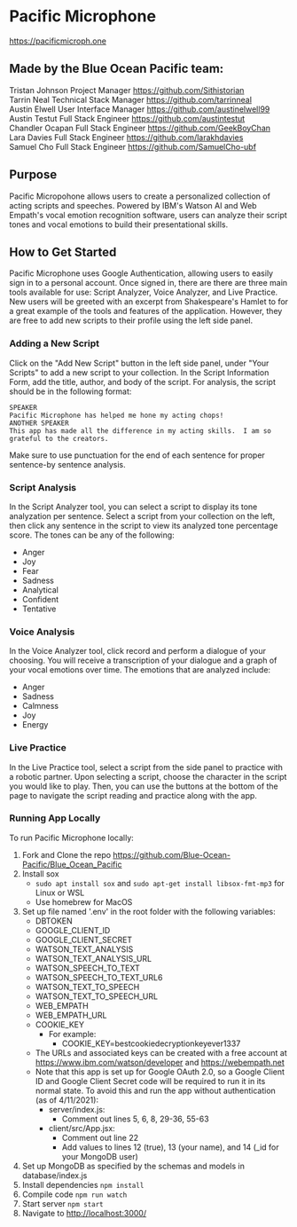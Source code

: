 # Pacific Microphone
<https://pacificmicroph.one>


## Made by the Blue Ocean Pacific team:
Tristan Johnson   Project Manager           <https://github.com/Sithistorian><br>
Tarrin Neal       Technical Stack Manager   <https://github.com/tarrinneal><br>
Austin Elwell     User Interface Manager    <https://github.com/austinelwell99><br>
Austin Testut     Full Stack Engineer       <https://github.com/austintestut><br>
Chandler Ocapan   Full Stack Engineer       <https://github.com/GeekBoyChan><br>
Lara Davies       Full Stack Engineer       <https://github.com/larakhdavies><br>
Samuel Cho        Full Stack Engineer       <https://github.com/SamuelCho-ubf><br>


## Purpose
Pacific Micropohone allows users to create a personalized collection of acting scripts and speeches.  Powered by IBM's Watson AI and Web Empath's vocal emotion recognition software, users can analyze their script tones and vocal emotions to build their presentational skills.

## How to Get Started
Pacific Microphone uses Google Authentication, allowing users to easily sign in to a personal account.  Once signed in, there are there are three main tools available for use:  Script Analyzer, Voice Analyzer, and Live Practice. New users will be greeted with an excerpt from Shakespeare's Hamlet to for a great example of the tools and features of the application.  However, they are free to add new scripts to their profile using the left side panel.

### Adding a New Script
Click on the "Add New Script" button in the left side panel, under "Your Scripts" to add a new script to your collection.  In the Script Information Form, add the title, author, and body of the script.  For analysis, the script should be in the following format:

    SPEAKER
    Pacific Microphone has helped me hone my acting chops!
    ANOTHER SPEAKER
    This app has made all the difference in my acting skills.  I am so grateful to the creators.

Make sure to use punctuation for the end of each sentence for proper sentence-by sentence analysis.

### Script Analysis
In the Script Analyzer tool, you can select a script to display its tone analyzation per sentence.  Select a script from your collection on the left, then click any sentence in the script to view its analyzed tone percentage score.
The tones can be any of the following:
- Anger
- Joy
- Fear
- Sadness
- Analytical
- Confident
- Tentative

### Voice Analysis
In the Voice Analyzer tool, click record and perform a dialogue of your choosing.  You will receive a transcription of your dialogue and a graph of your vocal emotions over time.
The emotions that are analyzed include:
- Anger
- Sadness
- Calmness
- Joy
- Energy

### Live Practice
In the Live Practice tool, select a script from the side panel to practice with a robotic partner. Upon selecting a script, choose the character in the script you would like to play.  Then, you can use the buttons at the bottom of the page to navigate the script reading and practice along with the app.

### Running App Locally
To run Pacific Microphone locally:
1. Fork and Clone the repo <https://github.com/Blue-Ocean-Pacific/Blue_Ocean_Pacific>
2. Install sox
    - `sudo apt install sox` and `sudo apt-get install libsox-fmt-mp3` for Linux or WSL
    - Use homebrew for MacOS
3. Set up file named '.env' in the root folder with the following variables:
    - DBTOKEN
    - GOOGLE_CLIENT_ID
    - GOOGLE_CLIENT_SECRET
    - WATSON_TEXT_ANALYSIS
    - WATSON_TEXT_ANALYSIS_URL
    - WATSON_SPEECH_TO_TEXT
    - WATSON_SPEECH_TO_TEXT_URL6
    - WATSON_TEXT_TO_SPEECH
    - WATSON_TEXT_TO_SPEECH_URL
    - WEB_EMPATH
    - WEB_EMPATH_URL
    - COOKIE_KEY
      - For example:
        - COOKIE_KEY=bestcookiedecryptionkeyever1337
    - The URLs and associated keys can be created with a free account at <https://www.ibm.com/watson/developer> and <https://webempath.net>
    - Note that this app is set up for Google OAuth 2.0, so a Google Client ID and Google Client Secret code will be required to run it in its normal state.  To avoid this and run the app without authentication (as of 4/11/2021):
      - server/index.js:
        - Comment out lines 5, 6, 8, 29-36, 55-63
      - client/src/App.jsx:
        - Comment out line 22
        - Add values to lines 12 (true), 13 (your name), and 14 (_id for your MongoDB user)
4. Set up MongoDB as specified by the schemas and models in database/index.js
5. Install dependencies `npm install`
6. Compile code `npm run watch`
7. Start server `npm start`
8. Navigate to <http://localhost:3000/>